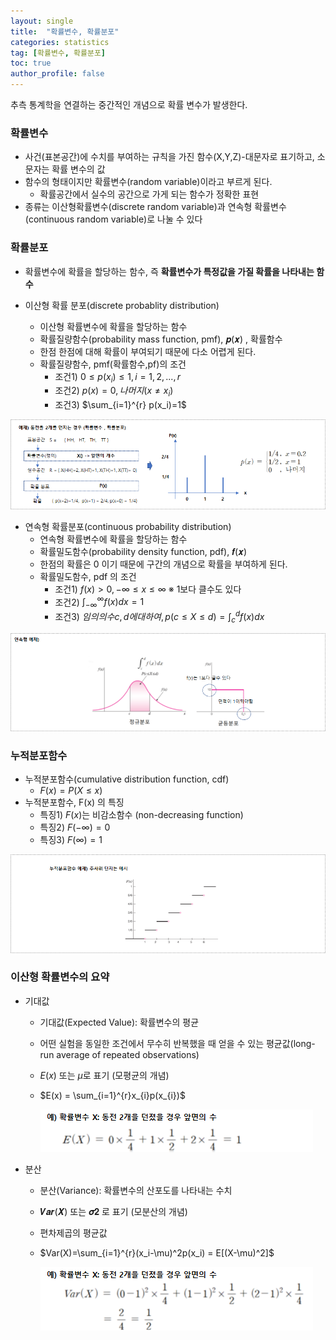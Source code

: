 ```yaml
---
layout: single
title:  "확률변수, 확률분포"
categories: statistics
tag: [확률변수, 확률분포]
toc: true
author_profile: false
---
```


추측 통계학을 연결하는 중간적인 개념으로 확률 변수가 발생한다.

### 확률변수

* 사건(표본공간)에 수치를 부여하는 규칙을 가진 함수(X,Y,Z)-대문자로 표기하고, 소문자는 확률 변수의 값
* 함수의 형태이지만 확률변수(random variable)이라고 부르게 된다.
  * 확률공간에서 실수의 공간으로 가게 되는 함수가 정확한 표현
* 종류는 이산형확률변수(discrete random variable)과 연속형 확률변수(continuous random variable)로 나눌 수 있다

### 확률분포

* 확률변수에 확률을 할당하는 함수, 즉 **확률변수가 특정값을 가질 확률을 나타내는 함수**

* 이산형 확률 분포(discrete probablity distribution)
  * 이산형 확률변수에 확률을 할당하는 함수
  * 확률질량함수(probability mass function, pmf), 𝒑(𝒙) , 확률함수
  * 한점 한점에 대해 확률이 부여되기 때문에 다소 어렵게 된다.
  * 확률질량함수, pmf(확률함수,pf)의 조건
    * 조건1)  $0 \le p(x_i) \le 1 , i = 1,2,...,r$
    * 조건2)  $p(x) = 0 , 나머지 (x \ne x_i)$
    * 조건3)  $\sum_{i=1}^{r} p(x_i)=1$


<center><img src="../../images/2022-03-15-variable/pic-1.png" /></center>

* 연속형 확률분포(continuous probability distribution)
  * 연속형 확률변수에 확률을 할당하는 함수
  * 확률밀도함수(probability density function, pdf), 𝒇(𝒙)
  * 한점의 확률은 0 이기 때문에 구간의 개념으로 확률을 부여하게 된다.
  * 확률밀도함수, pdf 의 조건
    * 조건1)  $f(x) \gt 0, -∞ \le x \le ∞$ ※ 1보다 클수도 있다
    * 조건2)  $\int_{-∞}^{∞}f(x)dx = 1$
    * 조건3)  $임의의수 c,d에 대하여, p(c \le X \le d)=\int_{c}^{d}f(x)dx$


<center><img src="../../images/2022-03-15-variable/pic-2.png" /></center>

### 누적분포함수

* 누적분포함수(cumulative distribution function, cdf)
  * $F(x) = P(X \le x)$
* 누적분포함수, F(x) 의 특징
  * 특징1) $F(x)$는 비감소함수 (non-decreasing function)
  * 특징2) $F(-∞)=0$
  * 특징3) $F(∞)=1$
  

<center><img src="../../images/2022-03-15-variable/pic-3.png" /></center>


### 이산형 확률변수의 요약

* 기대값
  * 기대값(Expected Value): 확률변수의 평균
  * 어떤 실험을 동일한 조건에서 무수히 반복했을 때 얻을 수 있는 평균값(long-run average of repeated observations)
  * $E(x)$ 또는 $\mu$로 표기 (모평균의 개념)
  * $E(x) = \sum_{i=1}^{r}x_{i}p(x_{i})$
  
    <img src="../../images/2022-03-15-variable/pic-4.png" />

* 분산
  * 분산(Variance): 확률변수의 산포도를 나타내는 수치
  * 𝑽𝒂𝒓(𝑿) 또는 𝝈𝟐 로 표기 (모분산의 개념)
  * 편차제곱의 평균값
  * $Var(X)=\sum_{i=1}^{r}(x_i-\mu)^2p(x_i) = E[(X-\mu)^2]$

    <img src="../../images/2022-03-15-variable/pic-5.png" />


